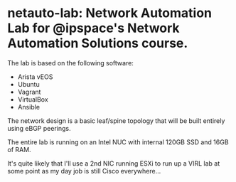 # netauto-lab: Network Automation Lab for @ipspace's Network Automation Solutions course.

The lab is based on the following software:
* Arista vEOS
* Ubuntu
* Vagrant
* VirtualBox
* Ansible

The network design is a basic leaf/spine topology that will be built entirely using eBGP peerings.

The entire lab is running on an Intel NUC with internal 120GB SSD and 16GB of RAM.

It's quite likely that I'll use a 2nd NIC running ESXi to run up a VIRL lab at some point as my day job is still Cisco everywhere...
